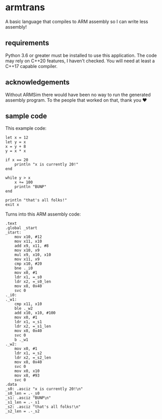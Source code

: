 # armtrans
A basic language that compiles to ARM assembly so I can write less assembly!

## requirements
Python 3.6 or greater must be installed to use this application.
The code may rely on C++20 features, I haven't checked. You will need at least a C++17 capable compiler.

## acknowledgements
Without ARMSim there would have been no way to run the generated assembly program. To the people that worked on that, thank you ♥️

## sample code
This example code:
```arm
let x = 12
let y = x
x = y + 8
y = x * x

if x == 20
    println "x is currently 20!"
end

while y > x
    x += 100
    println "BUNP"
end

println "that's all folks!"
exit x
```
Turns into this ARM assembly code:
```arm
.text
.global _start
_start:
    mov x10, #12
    mov x11, x10
    add x9, x11, #8
    mov x10, x9
    mul x9, x10, x10
    mov x11, x9
    cmp x10, #20
    bne ._i0
    mov x0, #1
    ldr x1, =_s0
    ldr x2, =_s0_len
    mov x8, 0x40
    svc 0
._i0:
._w1:
    cmp x11, x10
    ble ._w2
    add x10, x10, #100
    mov x0, #1
    ldr x1, =_s1
    ldr x2, =_s1_len
    mov x8, 0x40
    svc 0
    b ._w1
._w2:
    mov x0, #1
    ldr x1, =_s2
    ldr x2, =_s2_len
    mov x8, 0x40
    svc 0
    mov x0, x10
    mov x8, #93
    svc 0
.data
_s0: .asciz "x is currently 20!\n"
_s0_len = .-_s0
_s1: .asciz "BUNP\n"
_s1_len = .-_s1
_s2: .asciz "that's all folks!\n"
_s2_len = .-_s2
```
